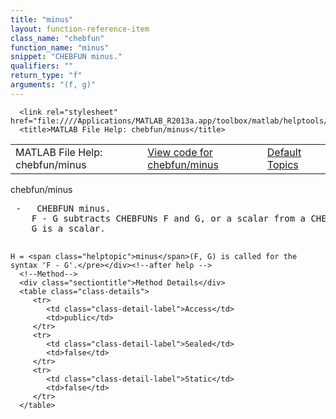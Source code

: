 ```yaml
---
title: "minus"
layout: function-reference-item
class_name: "chebfun"
function_name: "minus"
snippet: "CHEBFUN minus."
qualifiers: ""
return_type: "f"
arguments: "(f, g)"
---
```


<html>
   <head>
      <meta http-equiv="Content-Type" content="text/html; charset=utf-8">
   
      <link rel="stylesheet" href="file:////Applications/MATLAB_R2013a.app/toolbox/matlab/helptools/private/helpwin.css">
      <title>MATLAB File Help: chebfun/minus</title>
   </head>
   <body>
      <!--Single-page help-->
      <table border="0" cellspacing="0" width="100%">
         <tr class="subheader">
            <td class="headertitle">MATLAB File Help: chebfun/minus</td>
            <td class="subheader-left"><a href="matlab:edit chebfun/minus">View code for chebfun/minus</a></td>
            <td class="subheader-right"><a href="matlab:helpwin">Default Topics</a></td>
         </tr>
      </table>
      <div class="title">chebfun/minus</div>
      <div class="helptext"><pre><!--helptext --> -   CHEBFUN minus.
    F - G subtracts CHEBFUNs F and G, or a scalar from a CHEBFUN if either F or
    G is a scalar.
 
    H = <span class="helptopic">minus</span>(F, G) is called for the syntax 'F - G'.</pre></div><!--after help -->
      <!--Method-->
      <div class="sectiontitle">Method Details</div>
      <table class="class-details">
         <tr>
            <td class="class-detail-label">Access</td>
            <td>public</td>
         </tr>
         <tr>
            <td class="class-detail-label">Sealed</td>
            <td>false</td>
         </tr>
         <tr>
            <td class="class-detail-label">Static</td>
            <td>false</td>
         </tr>
      </table>
   </body>
</html>
